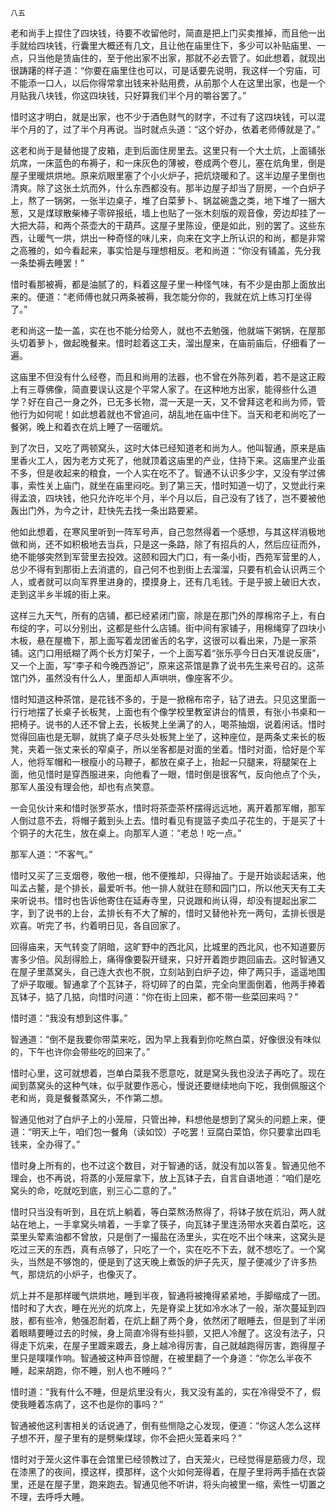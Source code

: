     八五 

   老和尚手上捏住了四块钱，待要不收留他时，简直是把上门买卖推掉，而且他一出手就给四块钱，行囊里大概还有几文，且让他在庙里住下，多少可以补贴庙里、一点，只当他是赁庙住的，至于他出家不出家，那就不必去管了。如此想着，就现出很踌躇的样子道：“你要在庙里住也可以，可是话要先说明，我这样一个穷庙，可不能添一口人，以后你得常拿出钱来补贴用费，从前那个人在这里出家，也是一个月贴我八块钱，你这四块钱，只好算我们半个月的嚼谷罢了。”

   惜时这才明白，就是出家，也不少于酒色财气的财字，不过有了这四块钱，可以混半个月的了，过了半个月再说。当时就点头道：“这个好办，依着老师傅就是了。”

   这老和尚于是替他提了皮箱，走到后面住房里去。这里只有一个大土炕，上面铺张炕席，一床蓝色的布褥子，和一床灰色的薄被，卷成两个卷儿，塞在炕角里，倒是屋子里暖烘烘地。原来炕眼里塞了个小火炉子，把炕烧暖和了。这半边屋子里倒也清爽。除了这张土炕而外，什么东西都没有。那半边屋子却当了厨房，一个白炉子上，熬了一锅粥，一张半边桌子，堆了白菜萝卜、锅盆碗盏之类，地下堆了一捆大葱，又是煤球散柴棒子零碎报纸，墙上也贴了一张木刻版的观音像，旁边却挂了一大把大蒜，和两个茶壶大的干葫芦。这屋子里陈设，便是如此，别的罢了。这些东西，让暖气一烘，烘出一种奇怪的味儿来，向来在文字上所认识的和尚，都是非常之高雅的，如今看起来，事实恰是与理想相反。老和尚道：“你没有铺盖，先分我一条垫褥去睡罢！”

   惜时看那被褥，都是油腻了的，料着这屋子里一种怪气味，有不少是由那上面放出来的。便道：“老师傅也就只两条被褥，我怎能分你的，我就在炕上练习打坐得了。”

   老和尚这一垫一盖，实在也不能分给旁人，就也不去勉强，他就端下粥锅，在屋那头切着萝卜，做起晚餐来。惜时趁着这工夫，溜出屋来，在庙前庙后，仔细看了一遍。

   这庙里不但没有什么经卷，而且和尚用的法器，也不曾在外陈列着，若不是这正殿上有三尊佛像，简直要误认这是个平常人家了。在这种地方出家，能得些什么道学？好在自己一身之外，已无多长物，混一天是一天，又不曾拜这老和尚为师，管他行为如何呢！如此想着就也不曾追问，胡乱地在庙中住下。当天和老和尚吃了一餐粥，晚上和着衣在炕上睡了一宿暖炕。

   到了次日，又吃了两顿窝头，这时大体已经知道老和尚为人。他叫智通，原来是庙里香火工人，因为老方丈死了，他就顶着这庙里的产业，住持下来。这庙里产业虽不多，但是收起来的粮食，一个人实在吃不了。智通不认识多少字，又没有学过佛事，索性关上庙门，就坐在庙里闷吃。到了第三天，惜时知道一切了，又觉此行来得孟浪，四块钱，他只允许吃半个月，半个月以后，自己没有了钱了，岂不要被他轰出门外，为今之计，赶快先去找一条出路要紧。

   他如此想着，在寒风里听到一阵军号声，自己忽然得着一个感想，与其这样消极地做和尚，还不如积极地去当兵，只是这一条路，除了有招兵的人，然后应征而外，绝不能够突然到军营里去投效。这颐和园大门口，有一条小街，西苑军营里的人，总少不得有到那街上去消遣的，自己何不也到街上去溜溜，只要有机会认识两三个人，或者就可以向军界里进身的，摸摸身上，还有几毛钱。于是乎披上破旧大衣，走到这半乡半城的街上来。

   这样三九天气，所有的店铺，都已经紧闭门窗，除是在那门外的厚棉帘子上，有白布绽的字，可以分别出，这都是些什么店铺。街中间有家铺子，用棉绳穿了四块小木板，悬在屋檐下，那上面写着龙团雀舌的名字，这很可以看出来，乃是一家茶铺。这门口用纸糊了两个长方灯架子，一个上面写着“张乐亭今日白天准说反唐”，又一个上面，写“李子和今晚西游记”，原来这茶馆是靠了说书先生来号召的。这茶馆门外，虽然没有什么人，里面却人声哄哄，像座客不少。

   惜时知道这种茶馆，是花钱不多的，于是一掀棉布帘子，钻了进去。只见这里面一行行地摆了长桌子长板凳，上面也有个像学校里教室讲台的情景，有张小书桌和一把椅子。说书的人还不曾上去，长板凳上坐满了的人，喝茶抽烟，说着闲话。惜时觉得回庙也是无聊，就挑了桌子尽头处板凳上坐了，这种座位，是两条丈来长的板凳，夹着一张丈来长的窄桌子，所以坐客都是对面的坐着。惜时对面，恰好是个军人，他将军帽和一根瘦小的马鞭子，都放在桌子上，抬起一只腿来，将腿架在上面，他见惜时是穿西服进来，向他看了一眼，惜时倒是很客气，反向他点了个头，那军人虽没有理会他，却也有点笑意。

   一会见伙计来和惜时张罗茶水，惜时将茶壶茶杯摆得远远地，离开着那军帽，那军人倒过意不去，将帽子戴到头上去。惜时看见有提篮子卖瓜子花生的，于是买了十个铜子的大花生，放在桌上。向那军人道：“老总！吃一点。”

   那军人道：“不客气。”

   惜时又买了三支烟卷，敬他一根，他不便推却，只得抽了。于是开始谈起话来，他叫孟占鳌，是个排长，最爱听书。他一排人就驻在颐和园门口，所以他天天有工夫来听说书。惜时也告诉他寄住在延寿寺里，只说跟和尚认得，却没有提起出家二字，到了说书的上台，孟排长有不大了解的，惜时又替他补充一两句，孟排长很是欢喜。听完了书，约着明日见，各自回家了。

   回得庙来，天气转变了阴暗，这旷野中的西北风，比城里的西北风，也不知道要厉害多少倍。风刮得脸上，痛得像要裂开缝来，只好开着跑步跑回庙去。这时智通又在屋子里蒸窝头，自己连大衣也不脱，立刻站到白炉子边，伸了两只手，遥遥地围了炉子取暖。智通拿了个瓦钵子，将切碎了的白菜，完全向里面倒着，他两手捧着瓦钵子，掂了几掂，向惜时问道：“你在街上回来，都不带一些菜回来吗？”

   惜时道：“我没有想到这件事。”

   智通道：“倒不是我要你带菜来吃，因为早上我看到你吃熬白菜，好像很没有味似的，下午也许你会带些吃的回来了。”

   惜时心里，这可就想着，岂单白菜我不愿意吃，就是窝头我也没法子再吃了。现在闻到蒸窝头的这种气味，似乎就要作恶心，慢说还要继续地向下吃，我倒佩服这个老和尚，竟是餐餐蒸窝头，不作第二想。

   智通见他对了白炉子上的小笼屉，只管出神，料想他是想到了窝头的问题上来，便道：“明天上午，咱们包一餐角（读如饺）子吃罢！豆腐白菜馅，你只要拿出四毛钱来，全办得了。”

   惜时身上所有的，也不过这个数目，对于智通的话，就没有加以答复。智通见他不理会，也不再说，将蒸的小笼屉拿下，放上瓦钵子去，自言自语地道：“咱们是吃窝头的命，吃就吃到底，别三心二意的了。”

   惜时只当没有听到，且在炕上躺着，等白菜熬汤熬得了，将钵子放在炕沿，两人就站在地上，一手拿窝头啃着，一手拿了筷子，向瓦钵子里连汤带水夹着白菜吃，这菜里头荤素油都不曾放，只是倒了一撮盐在汤里头，实在吃不出个味来，这窝头是吃过三天的东西，真有点够了，只吃了一个，实在吃不下去，就不想吃了。一个窝头，当然是不够饱的，便是到了这天晚上煮饭的炉子先灭，屋子便减少了许多热气，那烧炕的小炉子，也像灭了。

   炕上并不是那样暖气烘烘地，睡到半夜，智通将被掩得紧紧地，手脚缩成了一团。惜时和了大衣，睡在光光的炕席上，先是脊梁上犹如冷水冰了一般，渐次蔓延到四肢，都有些冷，勉强忍耐着，在炕上翻了两个身，依然闭了眼睡去，但是到了半闭着眼睛要睡过去的时候，身上简直冷得有些抖颤，又把人冷醒了。这没有法子，只得走下炕来，在屋子里踱来踱去，身上越冷得厉害，自己就越跑得厉害，跑得屋子里只是噗噗作响。智通被这种声音惊醒，在被里翻了一个身道：“你怎么半夜不睡，起来胡跑，你不睡，别人也不睡吗？”

   惜时道：“我有什么不睡，但是炕里没有火，我又没有盖的，实在冷得受不了，假使我睡着冻病了，这不也是你的事吗？”

   智通被他这利害相关的话说通了，倒有些恻隐之心发现，便道：“你这人怎么这样子想不开，屋子里有的是劈柴煤球，你不会把火笼着来吗？”

   惜时对于笼火这件事在会馆里已经领教过了，白天笼火，已经觉得是筋疲力尽，现在漆黑了的夜间，摸这样，摸那样，这个火如何笼得着，在屋子里将两手插在衣袋里，还是在屋子里，跑来跑去。智通见他不听讲，将头向被里一缩，索性一切置之不理，去呼呼大睡。

